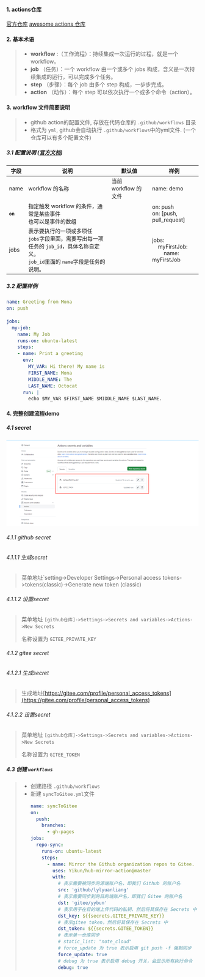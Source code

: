 #### 1. actions仓库

[官方仓库](https://github.com/marketplace?type=actions)       [awesome actions 仓库](https://github.com/sdras/awesome-actions)

#### 2. 基本术语

> * **workflow** :（工作流程）：持续集成一次运行的过程，就是一个 workflow。
> * **job** （任务）：一个 workflow 由一个或多个 jobs 构成，含义是一次持续集成的运行，可以完成多个任务。
> * **step** （步骤）：每个 job 由多个 step 构成，一步步完成。
> * **action** （动作）：每个 step 可以依次执行一个或多个命令（action）。

#### 3. workflow 文件简要说明

> - github action的配置文件, 存放在代码仓库的 `.github/workflows` 目录
> - 格式为 `yml`, github会自动执行 `.github/workflows`中的yml文件. (一个仓库可以有多个配置文件)

##### 3.1 配置说明 ([官方文档](https://help.github.com/en/articles/workflow-syntax-for-github-actions))

| 字段     | 说明                                                                                                                                       | 默认值               | 样例                                                      |
| -------- | ------------------------------------------------------------------------------------------------------------------------------------------ | -------------------- | --------------------------------------------------------- |
| name     | workflow 的名称                                                                                                                            | 当前 workflow 的文件 | name: demo                                                |
| **`on`** | 指定触发 workflow 的条件，通常是某些事件<br />也可以是事件的数组                                                                           |                      | on: push<br />on: [push, pull_request]                    |
| jobs     | 表示要执行的一项或多项任<br />`jobs`字段里面，需要写出每一项任务的 `job_id`，具体名称自定义。<br />`job_id`里面的 `name`字段是任务的说明。 |                      | jobs:<br />    myFirstJob: <br />        name: myFirstJob |

##### 3.2 配置样例

```yml
name: Greeting from Mona
on: push

jobs:
  my-job:
    name: My Job
    runs-on: ubuntu-latest
    steps:
    - name: Print a greeting
      env:
        MY_VAR: Hi there! My name is
        FIRST_NAME: Mona
        MIDDLE_NAME: The
        LAST_NAME: Octocat
      run: |
        echo $MY_VAR $FIRST_NAME $MIDDLE_NAME $LAST_NAME.
```

#### 4. 完整创建流程demo

##### 4.1 secret

![1687704442885](./image/2.GithubActions/secret截图.png)

###### 4.1.1 github secret

###### 4.1.1.1 生成secret

> 菜单地址`setting->Developer Settings->Personal access tokens->tokens(classic)->Generate new token (classic)

###### 4.1.1.2 设置secret

> 菜单地址 `[github仓库]->Settings->Secrets and variables->Actions->New Secrets`
>
> 名称设置为 `GITEE_PRIVATE_KEY`

###### 4.1.2 gitee secret

###### 4.1.2.1 生成secret

> 生成地址[https://gitee.com/profile/personal_access_tokens](https://gitee.com/profile/personal_access_tokens)

###### 4.1.2.2 设置secret

> 菜单地址 `[github仓库]->Settings->Secrets and variables->Actions->New Secrets`
>
> 名称设置为 `GITEE_TOKEN`

##### 4.3 创建 `workflows`

> - 创建路径 `.github/workflows`
> - 新建 `syncToGitee.yml`文件
>   ```yml
>   name: syncToGitee
>   on:
>     push:
>       branches:
>         - gh-pages
>   jobs:
>     repo-sync:
>       runs-on: ubuntu-latest
>       steps:
>         - name: Mirror the Github organization repos to Gitee.
>           uses: Yikun/hub-mirror-action@master
>           with:
>             # 表示需要被同步的源端账户名，即我们 Github 的账户名
>             src: 'github/lylyuanliang'
>             # 表示需要同步到的目的端账户名，即我们 Gitee 的账户名
>             dst: 'gitee/yybun'
>             # 表示用于在目的端上传代码的私钥，然后将其保存在 Secrets 中
>             dst_key: ${{secrets.GITEE_PRIVATE_KEY}}
>             # 表示gitee token，然后将其保存在 Secrets 中
>             dst_token: ${{secrets.GITEE_TOKEN}}
>             # 表示单一仓库同步
>             # static_list: "note_cloud"
>             # force_update 为 true 表示启用 git push -f 强制同步 
>             force_update: true
>             # debug 为 true 表示启用 debug 开关，会显示所有执行命令 
>             debug: true
>   ```
